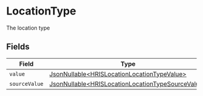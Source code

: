 # LocationType

The location type


## Fields

| Field                                                                                                                | Type                                                                                                                 | Required                                                                                                             | Description                                                                                                          |
| -------------------------------------------------------------------------------------------------------------------- | -------------------------------------------------------------------------------------------------------------------- | -------------------------------------------------------------------------------------------------------------------- | -------------------------------------------------------------------------------------------------------------------- |
| `value`                                                                                                              | [JsonNullable\<HRISLocationLocationTypeValue>](../../models/components/HRISLocationLocationTypeValue.md)             | :heavy_minus_sign:                                                                                                   | N/A                                                                                                                  |
| `sourceValue`                                                                                                        | [JsonNullable\<HRISLocationLocationTypeSourceValue>](../../models/components/HRISLocationLocationTypeSourceValue.md) | :heavy_minus_sign:                                                                                                   | N/A                                                                                                                  |